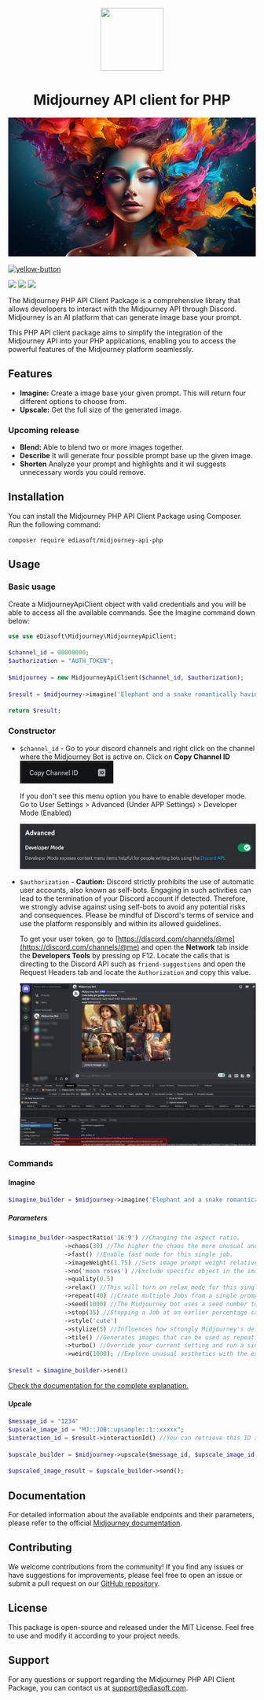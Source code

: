<p align="center">
  <img src="https://user-images.githubusercontent.com/7081446/223246488-77debf08-5f0b-47da-b15b-a51b6038352f.png" width="128" height="128"/>
</p>
<p align="center"></p>
<h1 align="center">Midjourney API client for PHP</h1>

![Midjourney Splash](/.github/images/splash.png)

<a href="https://www.buymeacoffee.com/shuch3n" target="_blank">
    <img width="100" alt="yellow-button" src="https://user-images.githubusercontent.com/7081446/223840887-a22159f2-4830-44d5-ad68-98eaea370e66.png">
</a>

![](https://img.shields.io/packagist/dt/ediasoft/midjourney-api-php)
![](https://img.shields.io/packagist/v/ediasoft/midjourney-api-php)
![](https://img.shields.io/packagist/l/ediasoft/midjourney-api-php)

<p>
The Midjourney PHP API Client Package is a comprehensive library that allows developers to interact with the Midjourney API through Discord. Midjourney is an AI platform that can generate image base your prompt.

This PHP API client package aims to simplify the integration of the Midjourney API into your PHP applications, enabling you to access the powerful features of the Midjourney platform seamlessly.
</p>

## Features
- **Imagine:** Create a image base your given prompt. This will return four different options to choose from.
- **Upscale:** Get the full size of the generated image.

### Upcoming release
- **Blend:** Able to blend two or more images together.
- **Describe** It will generate four possible prompt base up the given image.
- **Shorten** Analyze your prompt and highlights and it wil suggests unnecessary words you could remove. 


## Installation

You can install the Midjourney PHP API Client Package using Composer. Run the following command:

`composer require ediasoft/midjourney-api-php`

## Usage

### Basic usage

Create a MidjourneyApiClient object with valid credentials and you will be able to access all the available commands. See the Imagine command down below:

```php
use use eDiasoft\Midjourney\MidjourneyApiClient;

$channel_id = 00000000;
$authorization = "AUTH_TOKEN";

$midjourney = new MidjourneyApiClient($channel_id, $authorization);

$result = $midjourney->imagine('Elephant and a snake romantically having a diner')->send();

return $result;
```

### Constructor
- `$channel_id` - Go to your discord channels and right click on the channel where the Midjourney Bot is active on. Click on **Copy Channel ID**
  ![Copy Channel ID](/.github/images/copy_channel_id.png)

  If you don't see this menu option you have to enable developer mode. Go to User Settings > Advanced (Under APP Settings) > Developer Mode (Enabled)

  ![Discord User Token](/.github/images/discord_developer_mode.png)

- `$authorization` - **Caution:** Discord strictly prohibits the use of automatic user accounts, also known as self-bots. Engaging in such activities can lead to the termination of your Discord account if detected. Therefore, we strongly advise against using self-bots to avoid any potential risks and consequences. Please be mindful of Discord's terms of service and use the platform responsibly and within its allowed guidelines.

  To get your user token, go to [https://discord.com/channels/@me](https://discord.com/channels/@me) and open the **Network** tab inside the **Developers Tools** by pressing op F12. Locate the calls that is directing to the Discord API such as `friend-suggestions` and open the Request Headers tab and locate the `Authorization` and copy this value.

  ![Discord User Token](/.github/images/authorization_header.jpg)

### Commands

#### Imagine

```php
$imagine_builder = $midjourney->imagine('Elephant and a snake romantically having a diner'); //Returns a Builder object
```
##### Parameters

```php
$imagine_builder->aspectRatio('16:9') //Changing the aspect ratio.
                ->chaos(30) //The higher the chaos the more unusual and unexpected results.
                ->fast() //Enable fast mode for this single job.
                ->imageWeight(1.75) //Sets image prompt weight relative to text weight. The default value is 1.
                ->no('moon roses') //Exclude specific object in the image.
                ->quality(0.5)
                ->relax() //This will turn on relax mode for this single job, the interval of retrieving the image will be also delayed. 
                ->repeat(40) //Create multiple Jobs from a single prompt.
                ->seed(1000) //The Midjourney bot uses a seed number to create a field of visual noise, like television static, as a starting point to generate the initial image grids.
                ->stop(35) //Stopping a Job at an earlier percentage can create blurrier, less detailed results.
                ->style('cute')
                ->stylize(5) //Influences how strongly Midjourney's default aesthetic style is applied
                ->tile() //Generates images that can be used as repeating tiles to create seamless patterns.
                ->turbo() //Override your current setting and run a single job using Turbo Mode.
                ->weird(1000); //Explore unusual aesthetics with the experimental weird parameter

$result = $imagine_builder->send()
```

[Check the documentation for the complete explanation.](https://docs.midjourney.com/docs/parameter-list)

#### Upcale

```php
$message_id = "1234"
$upscale_image_id = "MJ::JOB::upsample::1::xxxxx";
$interaction_id = $result->interactionId() //You can retrieve this ID after the imagine interaction is performed, this is a identifier for the specific job request.

$upscale_builder = $midjourney->upscale($message_id, $upscale_image_id, $interaction_id); //Returns a Builder object

$upscaled_image_result = $upscale_builder->send();
```

## Documentation
For detailed information about the available endpoints and their parameters, please refer to the official [Midjourney documentation](https://docs.midjourney.com/).

## Contributing
We welcome contributions from the community! If you find any issues or have suggestions for improvements, please feel free to open an issue or submit a pull request on our [GitHub repository](https://github.com/eDiasoft/midjourney-api-php).

## License
This package is open-source and released under the MIT License. Feel free to use and modify it according to your project needs.

## Support
For any questions or support regarding the Midjourney PHP API Client Package, you can contact us at [support@ediasoft.com](support@ediasoft.com).
